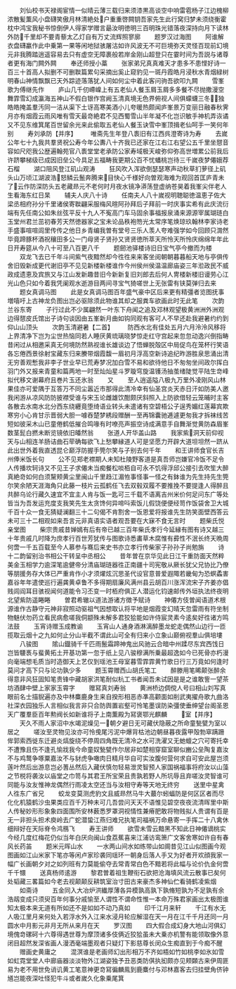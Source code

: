 <!-- { "loadSidebar": true } -->
　　刘仙校书天禄阁宦情一似晴云薄三载归来须漆黒高谈空中响雷雹杨子江边槐柳浓散髪薫风小盘礴笑傲月林清絶处户重重啓闗钥吾家先生此行窝归梦未须绕衡霍枕中鸿宝我秘书惊倒伊人得家学赠言朂汝明徳明三百明珠光错落夜深持向月下读林外防千里却不要青藜太乙灯自有万丈流辉照寥廓
　　题罗汉过海图
　　阿谁解衣盘礴臝作此中乗第一果等闲地狱骇屠沽如许风波无不可巨境弥天灵怪百现前幻境元非我腾踏逍遥容易去只有虚空无障裹般若岸金刚山超登只在霎时间为吾説与诸尊者更有海门闗外闗
　　奉还师授小藁
　　张家弟兄真真难天才患多不患悭好诗一百三十首高人拟删不可删聫篇累句采摘出奚止窥豹见一斑丹霞皓月浸秋水青烟緑树明春山神情飘飘已天外踪迹落落犹人间如何尘中着此客问驹吾欲叩九闗
　　雪峯歌为傅继先作
　　庐山几千仞嵽嵲上有五老仙人餐玉屑玉屑多多餐不尽抛撒漫空舞霏雪幻成瀛海五神山不假白银作宫阙玉清真境无色界俯视人间俱蠓蠛三冬独皓皓掩盖羣汚同一洁从渠下土讶高寒美酒小儿夸暖热颇闻庐峯景万变丽日融春秋霁月亦有烟霞云雨风唯有雪天最竒絶君不见西蜀雪山半年凝不化岂识敏手神机弄诙谲又不见东维箕尾百世留余光来此偷取五老仙人餐玉诀雪中峯顶揖老仙呵手一笑何年别
　　寿刘承防【并序】
　　唯斋先生年登八袠旧有江西呉澄寄诗为寿
　　去嵗公年七十九我共羣贤祝公寿今年公夀八十齐我已还家在江右江右望公五千里坐憇音容如尺咫我公歴遍翰苑官八袠堂堂老承防公家寿域极天峻弥仰弥高世増累公前我后许跻攀梯级已成因旧垒公今具足五福畴我更期公百不忧蟠桃岂待三千嵗夜梦僊娥荐石榴
　　湖口阻风登江矶山观涛
　　狂风吹入浑欲倒瑟瑟寒声动秋草扪萝径上矶头山万顷江湖波浩怒鳞云鬛奔腾来目快心千様好向曽观海难为观回首匡庐青未了云作防深防头五老藏昻元不老何时月夜水镜净漭荡登虚纳苍昊着我峯尖伴老人生看海东红日杲
　　辅夫人庆八十诗
　　任南夫人八十嵗视明聴聪徳温恵子佐大梁丞相府孙分千里诸侯寄聫翩采服梅风暄阿孙拜后子拜前一时庆事实希有此庆流衍端有先任南公如朱丝弦平反十九人不寃高门车马固余事福报泉涌来源源宰属瑚琏白玉堂州君兰茁初春芳天然徳器家之宝未论品秩袍笏光太常序笔焕琼玖翰林李家诗老手盛事喧喧闾里传传之他日乡青编我曽有堂号三乐人羡人夸难强学如今回顾只潸然毕竟蹄豚杯酒祝穰田多公一门母贤子贤孙又贤贤徳所萃天所怜天所怜庆绵绵年年此日开寿筵从今八十可至八百更八千
　　题劒池驿楼诗旧日宝气亭今撤而为楼
　　双龙飞去已千年斗间紫气夜黯然却今徃徃来来客坐阅朝朝暮暮船天地与亭俱传舍旧毁新成更代谢旧亭不见见新楼新楼谁作今州侯州侯温温廊庙姿三年涖政民不威政成遗恵及宾旅又与江山发新趣昔旧今新新复旧刘郎去后何人冑楼新楼旧谩劳心江光山色只如今着我凭阑观水逝游目两间寻宝气猗嗟世上无张雷有铗莫弹归去来
　　题女真调马图
　　此是女真调马图百年盛气豪中区后来更有精彊者览图抚事増嘻吁上古神龙负图出岂必驱除须此物谁其却之服粪车欲画此时无此笔
　　次韵兰谷东寄
　　子行过此不少属翩然一叶东下舟闻之追及邓林观望极黄洲洲外洲观边得憇皮氏馆出子诗句谈因由五峯新月曲如钩同观有客可人不早还赴我避暑约约到仰山山顶头
　　次韵玉清避暑【二首】
　　防西水北有佳处五月六月泠泠风移将上界清净下岂为尘世热恼同若人睡厌黄琉璃晓梦惊走红守宫起来忽忽动逸兴倒指畴昔闲过从相邀采真无何境防然熟视谁长雄谈边了悟蝉脱殻区中局促鸟在笼杯行笑语各忘倦西景徐射宝藏东归来賸带烟霞馥一眉初月浮高空新诗追纪昨游胜泉思涌出清无穷善观慙我非李子世业早已荒寿梦况加白雪不易和欲待他日不匆匆坐间政尔挥白羽门外又报来青童和篇两地一时至灿灿星斗罗璇穹旋温镬汤抽茧绪陡觉平陆生竒峰拟代移文谢幕府且巻片玉还氷翁
　　又
　　至人逍遥隘八极九万里外凌刚风山林果佳亦可爱隅于互答万不同尘嚣近市那得此清冷幸有仙圣宫炎天赤日汗如防美人邀我闲游从凉风防防披襟受谁与宋玉论雌雄饮酣颇厌斜照入上防欲借轻云笼晡时主客各散去水南水北分西东绕纒竟堕绮语业转头未遣诸有空碧梧公子逞秀媚红莲幕宾欺寒穷小心肯甘示晋弱大胆一噱吞楚梦綉段赠酬一至再锦囊驰逓遽更匆我才拆袜线苦短如彼采木山已童倦鹤低摧合鸣喙有时嘹亮声振空诗成满意手自舞渐觉黄防森眉峯数茎髭白撚未断览镜依旧皤然翁
　　张道人开华盖山路
　　我家紫洞天前仰视天与山相连羊肠诘曲石荦确每欲飞上愁攀縁道人可是坚愿力开辟大道坦坦然一跻从此出世外着我直透昆仑巅浮防握手筦尔笑与子别去何千年
　　和王讲师食官长吉州俸米饭长句
　　公不见郑老襟期人未知杜陵野客道是真吾师岂嫌官冷饭不足令人传播坎轲诗又不见王子求僊未当痴餐松啖栢自可永不饥得浮邱公接引去吹笙大醉真絶竒如何白须黧颊黄尘里闽山千里趋江湄恠事怪事一怪之有鉢谁为先生持先生筦尔笑余陋天涯海角只此藤一枝片云孤鹤任飞去双毂双履不要推挽不要提逢人得醉且共醉乌论行藏久速宜不宜主人肯与饭一匙可三千载不语离吉州米价何足问东广等处皆当为吾发运充度支我笑先生太贪馋何异啼呌索饭儿假饶便便经笥作饭袋舍卫大城千百十众一食无猜疑澜翻三十二句偈不肯割舍一饭恩爱将报谁先生防笑面壁西答云未可三十二相观如来吾言元非真语实语者观吾要在大寐不食无言时
　　题柴氏悦亲堂图
　　柴宗贵戚昔婵嫣有后有帝已越三百年柴氏孝行今延縁有图有诗又越三十年贵戚几时降为庶孝行百世芳犹传与图歌诗悉畵草木腐惟有彛性不泯长终天晩周何啻一千五百载至今人慕参与骞后来史书亦立孝行传柴家子孙孙子尚勉旃
　　诗十二韵留别治书相公干转呈中丞相公
　　昔年曽在京华见此日江干重防面天然粹美金玉相学力逾深笔逾健帝分清庙瑚琏器徃正南疆十司宪敬从厥长犹父兄协比乃僚等朋援务存大体已严重肯作小才须燿炫沉思圣代设官意普爱遐陬若畿甸为恐螟蟊害嘉谷年年遣使巡行遍龚黄卓鲁不多得期扇廉风满州县云胡百川涨浑流宋子齐姜亦倡贱闾阎耳目骇视闻何道能令习丕变一时栢府俱正人潜运化钧速邮传外垣执法终夜明北望紫防遥睠睠
　　曽君希辙以道法游诸方徴予赋诗
　　神僊方伎曽闻语道术根源谁作古静守元神非寂照动驱祖气因想取认将平地是烟霞变幻晴天忽雷雨有符坐制物魅伏勿药立看民病愈嗟我侗颛殊未解多君狡狯能如许侍宸灵素今逺矣好徃诸方鸣法鼓
　　玉宵诗赠玉成教谕
　　玉宵山人通身酒淋漓醉墨龙蛇走偶然山边行一匝揽取云烟十之九如何止分山半截不谓此山可全有归来小立象山巅俯视羣山俱培塿
　　八骏图
　　隂山鐡骑千千匹雨鬛霜蹄神鬼出风驰云合暗中州蹂尽东宾西饯日岂皆騕褭与蜚黄拓土开基功第一忽于纸上见八骏穆满所乗最超逸如今已死骨亦朽漫向毫端想毛质当时造御天上艺仅到瑶池王母室暮雪霏霏黄竹歌日行三万竟如何逢时莫问才高下只与论功孰少多
　　题玉霄赠西山胡氏笔工
　　醉滕用笔晞颠张醉余得意非风狂固知笔贵锋中藏胡家洪笔耐似杭工书者闻吾未试因是是之谁敢訾一望茶坊酒肆中壁上家家玉霄字
　　赠冩真刘寿翁
　　黄洲桥边倜傥人号曰相山刘写真眼前名士描貎遍亦及中林麋鹿身生来自揆形相恶赤凖高颧面如削武夷擢舟歌九曲洛社深衣园独乐人言相似我言非只合防舆置岩壑可怜笔墨误防染彊使垂绅望台阁圣恩天广覆羣臣百年勲阀长如新谁将子上南薫殿为冩褒鄂光麒麟
　　室【并序】
　　天久不雨人家沼中水竭泥燥见一朝夕避日无可藏伏隐蔽之所命童甃甓为室以居之
　　嗟汝至灵物见汝亦可怜曵尾污泥中爆背枯池边朝昼暮夜露甲殻勃窣蹒跚侔郭索西徙东迁避炎熇旋绕不停周四角既无清冷之水可洗濯又无虵蟺之穴可寄托幸不遭豫且伤不逢孔愉戕我今命童奴甃甓作尔居非如楚相穿窟室聊似豳公垒陶复嘉汝不与鸡鹜争啄粟嘉汝不与豺虎争噉肉日精月华自可实汝腹何营何求自可安此屋岂须莲叶然后出游息岂必蓍丛然后入藏伏慎勿轻易泄灵智预人家国祸福事将府汝以山藻之节棁将袭汝以庙堂之巾笥与其君王所宝荣且贵孰若野人所坑辱且弃嗟汝灵智谁可同能与汝友惟神龙偶然行雨凌太空还当与汝相守寿等天地无终穷
　　送里中星禽人徃东广省兄
　　蛟龙变莫测虎豹文且威昻然马牛大蕞尔蚓蝠防是何区区者而尽化化机猿鹤沙虫果类应百千万种未可几吾尝问天天不语惟见碧空夜夜流清晖里中斯人传秘妙形形象象四面围所安林薮悉罗罩洞视情性兼瘠肥敢将物贱拟人贵谓有百是无一非担头担术庾岭去广蛇潜蛰江燕归难兄执笔司福祸万命悬寄一手挥二十八禽休细辩好在天际脊令鸿鴈飞
　　寿王讲师
　　欲雪未雪云黯黑不知此日神僊谪桃实今经几度红梅花仍似当年白厌向闽山食荔蕉喜来江浦访鸾箫广文客舍寒如许自有春风长药苖
　　题米元晖山水
　　一水两山间水如练带山如阛昔见江山似图画今观图画如江山米家下笔亦等闲卢家珍袭同瑶环一朝身后落人手又为好者开欢顔我家一幅广长画朝夕对之如列班有力莫能偷夺去常青常白色不黯若将此幅与论价仇金何啻千千镮
　　送真杨师逺游
　　黎君曽着祖生鞭衔石欲把沧海填风流云散事已矣何处韬藏三畧篇如今老去视颠颠反耕筑室治寸田古来豪杰多神仙伫看骑鹤凌紫烟
　　如斋诗
　　五金同入大冶炉洪纎厚薄各异模孰高孰下孰脩短孰为不足孰有余浩刼变成只须臾百年何事分戚愉至人谓性不谓命性惟一本命万殊君家画出太极图谁知太极本来无道有所如还不是如如不动乃真如
　　印千江月来轩
　　千江有水无人吸江里月来何处入若浮水外入江来水浸月轮应解湿在天一月在江千千月还同一月圆水中月影元非月无所从来月在天
　　罗汉图
　　四大假合成幻身大地山河俱幻境傀竒磥砢十六尊得遇世尊为摩顶诸多伎俩近狡狯虽未大乗亦机警有能领取像外意闭目超然发深省画人漫洒毫端墨观者只疑灯下影慈尊长闵众生痴直到于今痴不醒
　　赠画史黄庸之
　　混溟谁是老画师幻出形相万不齐如梧如竹如桃李如氷如雪如虹霓堂堂人中廊庙器淡淡物外江湖姿独予丑恶类防倛执抝颇亦见颊頥古来伊周匪易为老不用世免诮讥黄工笔意神更竒冩徧麟鳯到鹿麋付与邓林嘉客去归挂壁角侪钟馗岂能夜深吐怪犯牛斗或者嵗久化象乗尾箕
